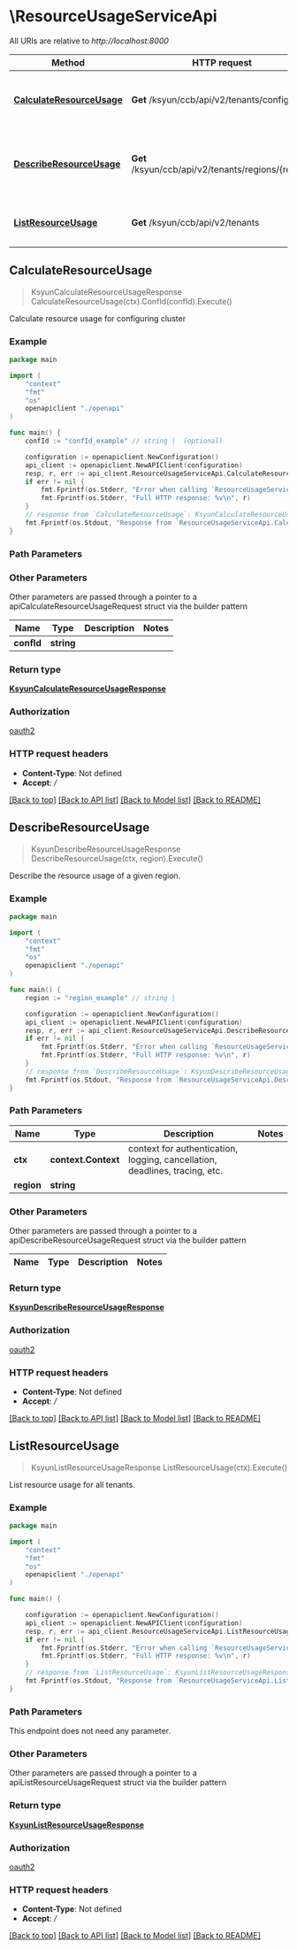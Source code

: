 # \ResourceUsageServiceApi

All URIs are relative to *http://localhost:8000*

Method | HTTP request | Description
------------- | ------------- | -------------
[**CalculateResourceUsage**](ResourceUsageServiceApi.md#CalculateResourceUsage) | **Get** /ksyun/ccb/api/v2/tenants/configs | Calculate resource usage for configuring cluster
[**DescribeResourceUsage**](ResourceUsageServiceApi.md#DescribeResourceUsage) | **Get** /ksyun/ccb/api/v2/tenants/regions/{region} | Describe the resource usage of a given region.
[**ListResourceUsage**](ResourceUsageServiceApi.md#ListResourceUsage) | **Get** /ksyun/ccb/api/v2/tenants | List resource usage for all tenants.



## CalculateResourceUsage

> KsyunCalculateResourceUsageResponse CalculateResourceUsage(ctx).ConfId(confId).Execute()

Calculate resource usage for configuring cluster

### Example

```go
package main

import (
    "context"
    "fmt"
    "os"
    openapiclient "./openapi"
)

func main() {
    confId := "confId_example" // string |  (optional)

    configuration := openapiclient.NewConfiguration()
    api_client := openapiclient.NewAPIClient(configuration)
    resp, r, err := api_client.ResourceUsageServiceApi.CalculateResourceUsage(context.Background()).ConfId(confId).Execute()
    if err != nil {
        fmt.Fprintf(os.Stderr, "Error when calling `ResourceUsageServiceApi.CalculateResourceUsage``: %v\n", err)
        fmt.Fprintf(os.Stderr, "Full HTTP response: %v\n", r)
    }
    // response from `CalculateResourceUsage`: KsyunCalculateResourceUsageResponse
    fmt.Fprintf(os.Stdout, "Response from `ResourceUsageServiceApi.CalculateResourceUsage`: %v\n", resp)
}
```

### Path Parameters



### Other Parameters

Other parameters are passed through a pointer to a apiCalculateResourceUsageRequest struct via the builder pattern


Name | Type | Description  | Notes
------------- | ------------- | ------------- | -------------
 **confId** | **string** |  | 

### Return type

[**KsyunCalculateResourceUsageResponse**](KsyunCalculateResourceUsageResponse.md)

### Authorization

[oauth2](../README.md#oauth2)

### HTTP request headers

- **Content-Type**: Not defined
- **Accept**: */*

[[Back to top]](#) [[Back to API list]](../README.md#documentation-for-api-endpoints)
[[Back to Model list]](../README.md#documentation-for-models)
[[Back to README]](../README.md)


## DescribeResourceUsage

> KsyunDescribeResourceUsageResponse DescribeResourceUsage(ctx, region).Execute()

Describe the resource usage of a given region.

### Example

```go
package main

import (
    "context"
    "fmt"
    "os"
    openapiclient "./openapi"
)

func main() {
    region := "region_example" // string | 

    configuration := openapiclient.NewConfiguration()
    api_client := openapiclient.NewAPIClient(configuration)
    resp, r, err := api_client.ResourceUsageServiceApi.DescribeResourceUsage(context.Background(), region).Execute()
    if err != nil {
        fmt.Fprintf(os.Stderr, "Error when calling `ResourceUsageServiceApi.DescribeResourceUsage``: %v\n", err)
        fmt.Fprintf(os.Stderr, "Full HTTP response: %v\n", r)
    }
    // response from `DescribeResourceUsage`: KsyunDescribeResourceUsageResponse
    fmt.Fprintf(os.Stdout, "Response from `ResourceUsageServiceApi.DescribeResourceUsage`: %v\n", resp)
}
```

### Path Parameters


Name | Type | Description  | Notes
------------- | ------------- | ------------- | -------------
**ctx** | **context.Context** | context for authentication, logging, cancellation, deadlines, tracing, etc.
**region** | **string** |  | 

### Other Parameters

Other parameters are passed through a pointer to a apiDescribeResourceUsageRequest struct via the builder pattern


Name | Type | Description  | Notes
------------- | ------------- | ------------- | -------------


### Return type

[**KsyunDescribeResourceUsageResponse**](KsyunDescribeResourceUsageResponse.md)

### Authorization

[oauth2](../README.md#oauth2)

### HTTP request headers

- **Content-Type**: Not defined
- **Accept**: */*

[[Back to top]](#) [[Back to API list]](../README.md#documentation-for-api-endpoints)
[[Back to Model list]](../README.md#documentation-for-models)
[[Back to README]](../README.md)


## ListResourceUsage

> KsyunListResourceUsageResponse ListResourceUsage(ctx).Execute()

List resource usage for all tenants.

### Example

```go
package main

import (
    "context"
    "fmt"
    "os"
    openapiclient "./openapi"
)

func main() {

    configuration := openapiclient.NewConfiguration()
    api_client := openapiclient.NewAPIClient(configuration)
    resp, r, err := api_client.ResourceUsageServiceApi.ListResourceUsage(context.Background()).Execute()
    if err != nil {
        fmt.Fprintf(os.Stderr, "Error when calling `ResourceUsageServiceApi.ListResourceUsage``: %v\n", err)
        fmt.Fprintf(os.Stderr, "Full HTTP response: %v\n", r)
    }
    // response from `ListResourceUsage`: KsyunListResourceUsageResponse
    fmt.Fprintf(os.Stdout, "Response from `ResourceUsageServiceApi.ListResourceUsage`: %v\n", resp)
}
```

### Path Parameters

This endpoint does not need any parameter.

### Other Parameters

Other parameters are passed through a pointer to a apiListResourceUsageRequest struct via the builder pattern


### Return type

[**KsyunListResourceUsageResponse**](KsyunListResourceUsageResponse.md)

### Authorization

[oauth2](../README.md#oauth2)

### HTTP request headers

- **Content-Type**: Not defined
- **Accept**: */*

[[Back to top]](#) [[Back to API list]](../README.md#documentation-for-api-endpoints)
[[Back to Model list]](../README.md#documentation-for-models)
[[Back to README]](../README.md)

